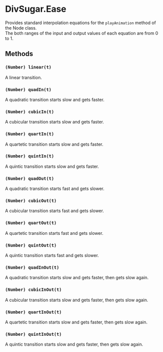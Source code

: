 DivSugar.Ease
=============

Provides standard interpolation equations for the `playAnimation` method of the Node class.  
The both ranges of the input and output values of each equation are from 0 to 1.

Methods
-------

### `(Number) linear(t)`
A linear transition.

### `(Number) quadIn(t)`
A quadratic transition starts slow and gets faster.

### `(Number) cubicIn(t)`
A cubicular transition starts slow and gets faster.

### `(Number) quartIn(t)`
A quartetic transition starts slow and gets faster.

### `(Number) quintIn(t)`
A quintic transition starts slow and gets faster.

### `(Number) quadOut(t)`
A quadratic transition starts fast and gets slower.

### `(Number) cubicOut(t)`
A cubicular transition starts fast and gets slower.

### `(Number) quartOut(t)`
A quartetic transition starts fast and gets slower.

### `(Number) quintOut(t)`
A quintic transition starts fast and gets slower.

### `(Number) quadInOut(t)`
A quadratic transition starts slow and gets faster, then gets slow again.

### `(Number) cubicInOut(t)`
A cubicular transition starts slow and gets faster, then gets slow again.

### `(Number) quartInOut(t)`
A quartetic transition starts slow and gets faster, then gets slow again.

### `(Number) quintInOut(t)`
A quintic transition starts slow and gets faster, then gets slow again.
